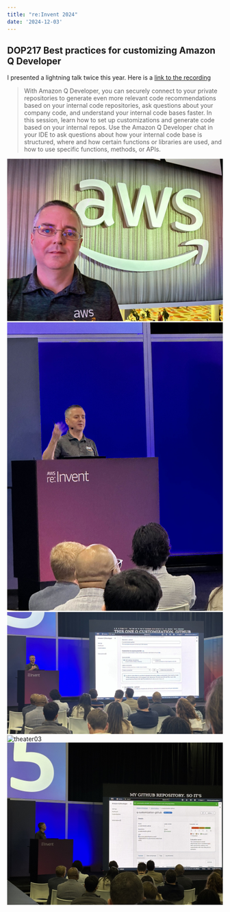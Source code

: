 ```yaml
---
title: "re:Invent 2024"
date: '2024-12-03'
---
```


## DOP217 Best practices for customizing Amazon Q Developer

I presented a lightning talk twice this year. Here is a [link to the recording](https://www.youtube.com/watch?v=L2mmGKxAorQ)

> With Amazon Q Developer, you can securely connect to your private repositories to generate even more relevant code recommendations based on your internal code repositories, ask questions about your company code, and understand your internal code bases faster. In this session, learn how to set up customizations and generate code based on your internal repos. Use the Amazon Q Developer chat in your IDE to ask questions about how your internal code base is structured, where and how certain functions or libraries are used, and how to use specific functions, methods, or APIs.


![outside](IMG_0029.jpg)
![theater01](IMG_0583.jpg)
![theater02](IMG_0585.jpg)
![theater03](IMG_9518.jpg)
![theater03](IMG_9519.jpg)